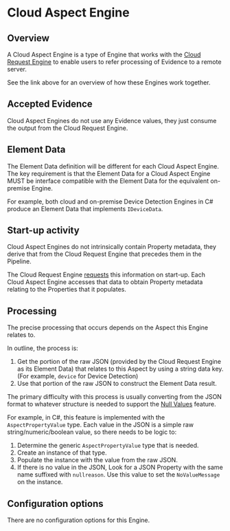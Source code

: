 # Cloud Aspect Engine

## Overview

A Cloud Aspect Engine is a type of Engine that works with the
[Cloud Request Engine](cloud-request-engine.md#overview) to enable users
to refer processing of Evidence to a remote server.

See the link above for an overview of how these Engines work together.

## Accepted Evidence

Cloud Aspect Engines do not use any Evidence values, they just consume
the output from the Cloud Request Engine.

## Element Data

The Element Data definition will be different for each Cloud Aspect Engine.
The key requirement is that the Element Data for a Cloud Aspect Engine MUST
be interface compatible with the Element Data for the equivalent on-premise
Engine.

For example, both cloud and on-premise Device Detection Engines in C#
produce an Element Data that implements `IDeviceData`.

## Start-up activity

Cloud Aspect Engines do not intrinsically contain Property metadata, they
derive that from the Cloud Request Engine that precedes them in
the Pipeline.

The Cloud Request Engine [requests](cloud-request-engine.md#start-up-activity)
this information on start-up. Each Cloud Aspect Engine accesses that
data to obtain Property metadata relating to the Properties that it populates.

## Processing

The precise processing that occurs depends on the Aspect this
Engine relates to.

In outline, the process is:

1. Get the portion of the raw JSON (provided by the Cloud Request Engine as its
   Element Data) that relates to this Aspect by using a
   string data key. (For example, `device` for Device Detection)
2. Use that portion of the raw JSON to construct the Element Data result.

The primary difficulty with this process is usually converting from the JSON
format to whatever structure is needed to support the
[Null Values](../../features/properties.md#null-values) feature.

For example, in C#, this feature is implemented with the `AspectPropertyValue`
type. Each value in the JSON is a simple raw string/numeric/boolean value, so
there needs to be logic to:

1. Determine the generic `AspectPropertyValue` type that is needed.
2. Create an instance of that type.
3. Populate the instance with the value from the raw JSON.
4. If there is no value in the JSON, Look for a JSON Property with the same
   name suffixed with `nullreason`. Use this value to set the `NoValueMessage`
   on the instance.

## Configuration options

There are no configuration options for this Engine.
